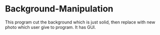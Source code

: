 # Background-Manipulation
This program cut the background which is just solid, then replace with new photo which user give to program.
It has GUI.
